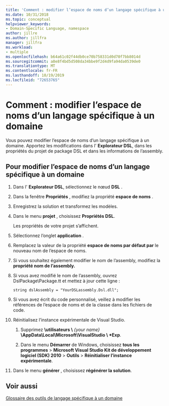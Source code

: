 ```yaml
---
title: 'Comment : modifier l’espace de noms d’un langage spécifique à un domaine'
ms.date: 10/31/2018
ms.topic: conceptual
helpviewer_keywords:
- Domain-Specific Language, namespace
author: jillre
ms.author: jillfra
manager: jillfra
ms.workload:
- multiple
ms.openlocfilehash: b64a61c02f44db0ce70b758331d0d70f7bb8014d
ms.sourcegitcommit: a8e8f4bd5d508da34bbe9f2d4d9fa94da0539de0
ms.translationtype: MT
ms.contentlocale: fr-FR
ms.lasthandoff: 10/19/2019
ms.locfileid: "72653765"
---
```

# <a name="how-to-change-the-namespace-of-a-domain-specific-language"></a>Comment : modifier l’espace de noms d’un langage spécifique à un domaine

Vous pouvez modifier l’espace de noms d’un langage spécifique à un domaine. Apportez les modifications dans l' **Explorateur DSL**, dans les propriétés du projet de package DSL et dans les informations de l’assembly.

## <a name="to-change-the-namespace-of-a-domain-specific-language"></a>Pour modifier l’espace de noms d’un langage spécifique à un domaine

1. Dans l' **Explorateur DSL**, sélectionnez le nœud **DSL** .

2. Dans la fenêtre **Propriétés** , modifiez la propriété **espace de noms** .

3. Enregistrez la solution et transformez les modèles.

4. Dans le menu **projet** , choisissez **Propriétés DSL**.

   Les propriétés de votre projet s’affichent.

5. Sélectionnez l’onglet **application** .

6. Remplacez la valeur de la propriété **espace de noms par défaut par** le nouveau nom de l’espace de noms.

7. Si vous souhaitez également modifier le nom de l’assembly, modifiez la **propriété nom de l’assembly.**

8. Si vous avez modifié le nom de l’assembly, ouvrez DslPackage\Package.tt et mettez à jour cette ligne :

   `string dslAssembly = "YourDSLassembly.Dsl.dll";`

9. Si vous avez écrit du code personnalisé, veillez à modifier les références de l’espace de noms et de la classe dans les fichiers de code.

10. Réinitialisez l’instance expérimentale de Visual Studio.

    1. Supprimez **\utilisateurs \\** _{your name}_ **\AppData\Local\Microsoft\VisualStudio \\ \*Exp**.

    2. Dans le menu **Démarrer** de Windows, choisissez **tous les programmes**  > **Microsoft Visual Studio Kit de développement logiciel (SDK) 2010**  > **Outils**  > **Réinitialiser l’instance expérimentale**.

11. Dans le menu **générer** , choisissez **régénérer la solution**.

## <a name="see-also"></a>Voir aussi

[Glossaire des outils de langage spécifique à un domaine](https://msdn.microsoft.com/ca5e84cb-a315-465c-be24-76aa3df276aa)